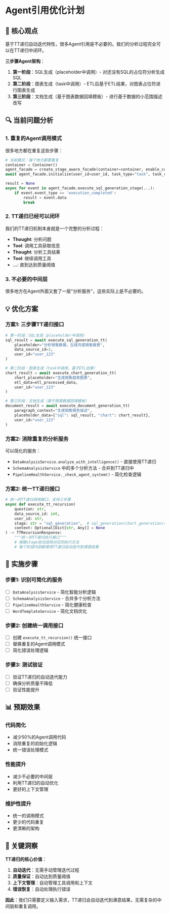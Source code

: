 # Agent引用优化计划

## 🎯 核心观点
基于TT递归自动迭代特性，很多Agent引用是不必要的。我们的分析过程完全可以在TT递归中闭环。

**三步骤Agent架构**：
1. **第一阶段**：SQL生成（placeholder中调用）- 对还没有SQL的占位符分析生成SQL
2. **第二阶段**：图表生成（task中调用）- ETL后基于ETL结果，对图表占位符进行图表生成  
3. **第三阶段**：文档生成（基于图表数据回填模板）- 进行基于数据的小范围描述改写

## 🔍 当前问题分析

### 1. 重复的Agent调用模式
很多地方都在重复这些步骤：
```python
# 当前模式：每个地方都要重复
container = Container()
agent_facade = create_stage_aware_facade(container=container, enable_context_retriever=True)
await agent_facade.initialize(user_id=user_id, task_type="task", task_complexity=complexity)

result = None
async for event in agent_facade.execute_sql_generation_stage(...):
    if event.event_type == 'execution_completed':
        result = event.data
        break
```

### 2. TT递归已经可以闭环
我们的TT递归机制本身就是一个完整的分析过程：
- **Thought**: 分析问题
- **Tool**: 调用工具获取信息  
- **Thought**: 分析工具结果
- **Tool**: 继续调用工具
- **...**: 直到达到质量阈值

### 3. 不必要的中间层
很多地方在Agent外面又套了一层"分析服务"，这些实际上是不必要的。

## 💡 优化方案

### 方案1: 三步骤TT递归接口
```python
# 第一阶段：SQL生成（placeholder中调用）
sql_result = await execute_sql_generation_tt(
    placeholder="分析销售数据，生成月度销售报表",
    data_source_id=1,
    user_id="user_123"
)

# 第二阶段：图表生成（task中调用，基于ETL结果）
chart_result = await execute_chart_generation_tt(
    chart_placeholder="生成销售趋势图表",
    etl_data=etl_processed_data,
    user_id="user_123"
)

# 第三阶段：文档生成（基于图表数据回填模板）
document_result = await execute_document_generation_tt(
    paragraph_context="生成销售报告描述",
    placeholder_data={"sql": sql_result, "chart": chart_result},
    user_id="user_123"
)
```

### 方案2: 消除重复的分析服务
可以简化的服务：
- `DataAnalysisService.analyze_with_intelligence()` - 直接使用TT递归
- `SchemaAnalysisService` 中的多个分析方法 - 合并到TT递归中
- `PipelineHealthService._check_agent_system()` - 简化检查逻辑

### 方案2: 统一TT递归接口
```python
# 统一的TT递归调用接口，支持三步骤
async def execute_tt_recursion(
    question: str,
    data_source_id: int, 
    user_id: str,
    stage: str = "sql_generation",  # sql_generation/chart_generation/completion
    context: Optional[Dict[str, Any]] = None
) -> TTRecursionResponse:
    """统一的TT递归执行接口"""
    # 根据stage自动选择对应的执行方法
    # 每个阶段内部都使用TT递归自动迭代到满意结果
```

## 🚀 实施步骤

### 步骤1: 识别可简化的服务
- [ ] `DataAnalysisService` - 简化智能分析逻辑
- [ ] `SchemaAnalysisService` - 合并多个分析方法
- [ ] `PipelineHealthService` - 简化健康检查
- [ ] `WordTemplateService` - 简化文档优化

### 步骤2: 创建统一调用接口
- [ ] 创建 `execute_tt_recursion()` 统一接口
- [ ] 替换重复的Agent调用模式
- [ ] 简化错误处理逻辑

### 步骤3: 测试验证
- [ ] 验证TT递归的自动迭代能力
- [ ] 确保分析质量不降低
- [ ] 验证性能提升

## 📊 预期效果

### 代码简化
- 减少50%的Agent调用代码
- 消除重复的初始化逻辑
- 统一错误处理模式

### 性能提升
- 减少不必要的中间层
- 利用TT递归的自动优化
- 更好的上下文管理

### 维护性提升
- 统一的调用模式
- 更少的代码重复
- 更清晰的架构

## 🎯 关键洞察

**TT递归的核心价值**：
1. **自动迭代**：无需手动管理迭代过程
2. **质量保证**：自动达到质量阈值
3. **上下文管理**：自动管理工具调用和上下文
4. **错误恢复**：自动处理执行错误

**因此**：我们只需要定义输入需求，TT递归会自动迭代到满意结果，无需复杂的中间层和重复调用。
